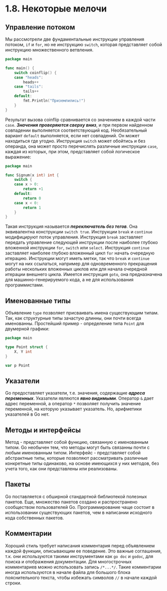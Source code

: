 # 1.8. Некоторые мелочи

## Управление потоком

Мы рассмотрели две фундаментальные инструкции управления потоком, `if` и `for`, но не
инструкцию `switch`, которая представляет собой инструкцию множественного ветвления.

```go
package main

func main() {
	switch coinflip() {
	case "heads":
		heads++
	case "tails":
		tails++
	default:
		fmt.Println("Приземлились!")
	}
}
```

Результат вызова coinflip сравнивается со значением в каждой части `case`. **_Значения проверяются сверху вниз_**, и при
первом найденном совпадении выполняется соответствующий код.
Необязательный вариант `default` выполняется, если нет совпадений. Он может находиться где угодно.
Инструкция `switch` может обойтись и без операнда, она может просто перечислять различные инструкции `case`, каждая из
которых, при этом, представляет собой логическое выражение:

```go
package main

func Signum(x int) int {
	switch {
	case x > 0:
		return +1
	default:
		return 0
	case x < 0:
		return 1
	}
}
```

Такая инструкция называется **_переключатель без тегов_**. Она эквивалентна конструкции `switch true`.
Инструкции `break` и `continue` модифицируют поток управления. Инструкция `break` заставляет передать управление
следующей инструкции после наиболее глубоко вложенной инструкции `for`, `switch` или `select`.
Инструкция `continue` заставляет наиболее глубоко вложенный цикл `for` начать очередную итерацию.
Инструкции могут иметь метки, так что `break` и `continue` могут на них ссылаться, например для одновременного
прекращения работы нескольких вложенных циклов или для начала очередной итерации внешнего цикла.
Имеется инструкция `goto`, она предназначена для машинно-генерируемого кода, а не для использования программистами.

## Именованные типы

Объявление `type` позволяет присваивать имена существующим типам. Так, как структурные типы зачастую длинны, они почти
всегда именованны.
Простейший пример - определение типа `Point` для двумерной графики:

```go
package main

type Point struct {
	X, Y int
}

var p Point
```

## Указатели

Go предоставляет указатели, т.е. значения, содержащие **_адреса переменных_**. Указатели являются **_явно видимыми_**.
Оператор `&` дает адрес переменной, а оператор `*` позволяет получить значение переменной, на которую указывает
указатель.
Но, арифметики указателей в Go нет.

## Методы и интерфейсы

Метод - представляет собой функцию, связанную с именованным типом. Go необычен тем, что методы могут быть связанны почти
с любым именованным типом.
Интерфейс - представляет собой абстрактные типы, которые позволяют рассматривать различные конкретные типы одинаково, на
основе имеющихся у них методов, без учета того, как они представлены или реализованы.

## Пакеты

Go поставляется с обширной стандартной библиотекой полезных пакетов. Еще, множество пакетов создано и распространено
сообществом пользователей Go.
Программирование чаще состоит в использовании существующих пакетов, чем в написании исходного кода собственных пакетов.

## Комментарии

Хороший стиль требует написания комментария перед объявлением каждой функции, описывающим ее поведение. Это важные
соглашения, т.к. они используются такими инструментами как `go doc` и `godoc`, для поиска и отображения документации.
Для многострочных комментариев можно использовать запись `/*...*/`. Такие комментарии иногда используются в начале файла
для большого блока пояснительного текста, чтобы избежать символов `//` в начале каждой строки.

